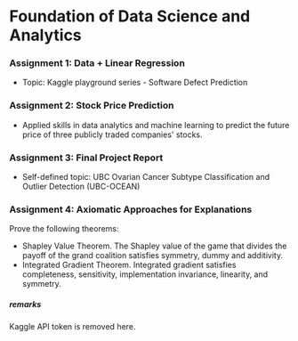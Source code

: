 # Foundation of Data Science and Analytics
 
### Assignment 1: Data + Linear Regression
- Topic: Kaggle playground series - Software Defect Prediction

### Assignment 2: Stock Price Prediction
- Applied skills in data analytics and machine learning to predict the future price of three publicly traded companies' stocks.

### Assignment 3: Final Project Report
- Self-defined topic: UBC Ovarian Cancer Subtype Classification and Outlier Detection (UBC-OCEAN)

### Assignment 4: Axiomatic Approaches for Explanations
Prove the following theorems:

- Shapley Value Theorem. 
    The Shapley value of the game that divides the payoff of the grand coalition satisfies symmetry, dummy and additivity.
- Integrated Gradient Theorem.
    Integrated gradient satisfies completeness, sensitivity, implementation invariance, linearity, and symmetry. 

##### remarks
Kaggle API token is removed here.
